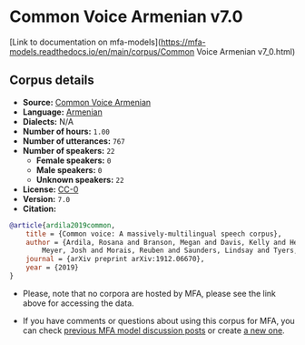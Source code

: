 
# Common Voice Armenian v7.0

[Link to documentation on mfa-models](https://mfa-models.readthedocs.io/en/main/corpus/Common Voice Armenian v7_0.html)

## Corpus details

- **Source:** [Common Voice Armenian](https://voice.mozilla.org/en/datasets)
- **Language:** [Armenian](https://en.wikipedia.org/wiki/Armenian_language)
- **Dialects:** N/A
- **Number of hours:** `1.00`
- **Number of utterances:** `767`
- **Number of speakers:** `22`
  - **Female speakers:** `0`
  - **Male speakers:** `0`
  - **Unknown speakers:** `22`
- **License:** [CC-0](https://creativecommons.org/publicdomain/zero/1.0/)
- **Version:** `7.0`
- **Citation:**
```bibtex
@article{ardila2019common,
	title = {Common voice: A massively-multilingual speech corpus},
	author = {Ardila, Rosana and Branson, Megan and Davis, Kelly and Henretty, Michael and Kohler, Michael and
		Meyer, Josh and Morais, Reuben and Saunders, Lindsay and Tyers, Francis M and Weber, Gregor},
	journal = {arXiv preprint arXiv:1912.06670},
	year = {2019}
}
```

- Please, note that no corpora are hosted by MFA, please see the link above for accessing the data.

- If you have comments or questions about using this corpus for MFA, you can check [previous MFA model discussion posts](https://github.com/MontrealCorpusTools/mfa-models/discussions?discussions_q=Common+Voice+Armenian+v7.0) or create [a new one](https://github.com/MontrealCorpusTools/mfa-models/discussions/new).
